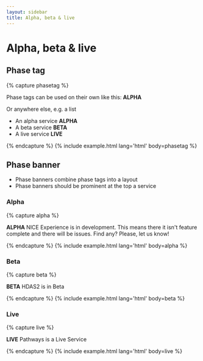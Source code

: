 ```yaml
---
layout: sidebar
title: Alpha, beta & live
---
```


# Alpha, beta & live

## Phase tag

{% capture phasetag %}
<p>
    Phase tags can be used on their own like this:
    <strong class="phase-tag phase-tag--alpha">ALPHA</strong>
</p>
<p>
    Or anywhere else, e.g. a list
</p>
<ul>
    <li>
        An alpha service <strong class="phase-tag phase-tag--alpha">ALPHA</strong>
    </li>
    <li>
        A beta service <strong class="phase-tag phase-tag--beta">BETA</strong>
    </li>
    <li>
        A live service <strong class="phase-tag phase-tag--live">LIVE</strong>
    </li>
</ul>
{% endcapture %}
{% include example.html lang='html' body=phasetag %}

## Phase banner

- Phase banners combine phase tags into a layout
- Phase banners should be prominent at the top a service

### Alpha

{% capture alpha %}
<p class="phase-banner">
    <span class="phase-banner__tag">
        <strong class="phase-tag phase-tag--alpha">ALPHA</strong>
    </span>
    <span class="phase-banner__label">
        NICE Experience is in development. This means there it isn't feature complete and there will be issues. Find any? Please, let us know!
    </span>
</p>
{% endcapture %}
{% include example.html lang='html' body=alpha %}

### Beta

{% capture beta %}
<p class="phase-banner">
    <span class="phase-banner__tag">
        <strong class="phase-tag phase-tag--beta">BETA</strong>
    </span>
    <span class="phase-banner__label">
        HDAS2 is in Beta
    </span>
</p>
{% endcapture %}
{% include example.html lang='html' body=beta %}

### Live

{% capture live %}
<p class="phase-banner">
    <span class="phase-banner__tag">
        <strong class="phase-tag phase-tag--live">LIVE</strong>
    </span>
    <span class="phase-banner__label">
        Pathways is a Live Service
    </span>
</p>
{% endcapture %}
{% include example.html lang='html' body=live %}
